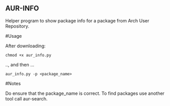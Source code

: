 AUR-INFO
--------
Helper program to show package info for a package from Arch User Repository.

#Usage

After downloading:

```chmod +x aur_info.py```

.., and then ...

 ```aur_info.py -p <package_name>```

 #Notes

 Do ensure that the package_name is correct. To find packages use another tool call aur-search.
